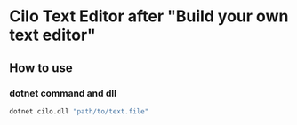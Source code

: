 # Cilo Text Editor after "Build your own text editor"

## How to use

### dotnet command and dll

```sh
dotnet cilo.dll "path/to/text.file"
```
